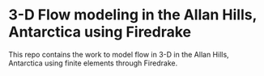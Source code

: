 # 3-D Flow modeling in the Allan Hills, Antarctica using Firedrake

This repo contains the work to model flow in 3-D in the Allan Hills, Antarctica using finite elements through Firedrake.
